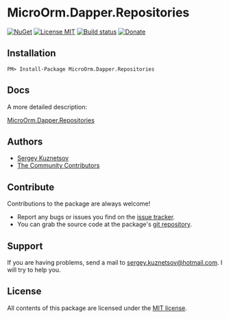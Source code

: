# MicroOrm.Dapper.Repositories

[![NuGet](https://img.shields.io/nuget/v/MicroOrm.Dapper.Repositories.svg)](https://www.nuget.org/packages/MicroOrm.Dapper.Repositories) [![License MIT](https://img.shields.io/badge/license-MIT-green.svg)](https://opensource.org/licenses/MIT) [![Build status](https://ci.appveyor.com/api/projects/status/5v68lbhwc9d4948g?svg=true)](https://ci.appveyor.com/project/phnx47/microorm-dapper-repositories) [![Donate](https://img.shields.io/badge/Donate-PayPal-green.svg)](https://www.paypal.com/cgi-bin/webscr?cmd=_donations&business=sergey%2ekuznetsov%40hotmail%2ecom&lc=US&item_name=MicroOrm%2eDapper%2eRepositories&currency_code=USD&bn=PP%2dDonationsBF%3abtn_donate_SM%2egif%3aNonHosted)


Installation
-------

    PM> Install-Package MicroOrm.Dapper.Repositories

Docs
-------

A more detailed description:

[MicroOrm.Dapper.Repositories](http://phnx47.github.io/MicroOrm.Dapper.Repositories/)

Authors
-------

* [Sergey Kuznetsov](https://github.com/phnx47)
* [The Community Contributors](https://github.com/phnx47/MicroOrm.Dapper.Repositories/graphs/contributors)

Contribute
-------


Contributions to the package are always welcome!

* Report any bugs or issues you find on the [issue tracker](https://github.com/phnx47/MicroOrm.Dapper.Repositories/issues).
* You can grab the source code at the package's [git repository](http://phnx47.github.io/MicroOrm.Dapper.Repositories/).

Support
-------

If you are having problems, send a mail to sergey.kuznetsov@hotmail.com. I will try to help you.

License
-------

All contents of this package are licensed under the [MIT license](https://opensource.org/licenses/MIT).
